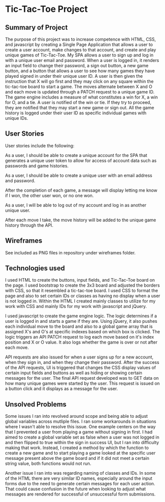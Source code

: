 # Tic-Tac-Toe Project

## Summary of Project

The purpose of this project was to increase competence with HTML, CSS, and javascript
by creating a Single Page Application that allows a user to create a user account,
make changes to that account, and create and play unique games of Tic-Tac-Toe.
My SPA allows a user to sign up and log in with a unique user email and password.
When a user is logged in, it renders an input field to change their password,
a sign out button, a new game button, and a button that allows a user to see how
many games they have played signed in under their unique user ID. A user is then
given the instruction that X will go first and they may click on any square within
the tic-tac-toe board to start a game. The moves alternate between X and O and each
move is updated through a PATCH request to a unique game ID. The game engine includes
a measure of what constitutes a win for X, a win for O, and a tie. A user is notified
of the win or tie. If they try to proceed, they are notified that they may start
a new game or sign out. All the game history is logged under their user ID as specific
individual games with unique IDs.


## User Stories

User stories include the following:

As a user, I should be able to create a unique account for the SPA that generates
a unique user token to allow for access of account data such as passwords and
game histories.

As a user, I should be able to create a unique user with an email address and password.

After the completion of each game, a message will display letting me know if I won,
the other user won, or no one won.

As a user, I will be able to log out of my account and log in as another unique user.

After each move I take, the move history will be added to the unique game history through
the API.

## Wireframes

See included as PNG files in repository under wireframes folder.

## Technologies used

I used HTML to create the buttons, input fields, and Tic-Tac-Toe board on the page.
I used bootstrap to create the 3x3 board and adjusted the borders with CSS, so
that it resembled a tic-tac-toe board. I used CSS to format the page and also
to set certain IDs or classes as having no display when a user is not logged in.
Within the HTML I created mainly classes to utilize for my work with CSS and
mainly IDs for my work with javascript and jQuery.

I used javascript to create the game engine logic. The logic determines if a user
is logged in and starts a game if they are. Using jQuery, it also pushes each individual move to
the board and also to a global game array that is assigned X's and O's at specific
indexes based on which box is clicked. The logic triggers an API PATCH request to log each
move based on it's index position and X or O value. It also logs whether the game is
over or not after each move.

API requests are also issued for when a user signs up for a new account, when they sign
in, and when they change their password. After the success of the API requests, UI is
triggered that changes the CSS display values of certain input fields and buttons as well
as hiding or showing certain messages for the user. The final API request developed was
to GET data on how many unique games were started by the user. This request is issued on
a button click and it displays as a message for the user.

## Unsolved Problems

Some issues I ran into revolved around scope and being able to adjust global
variables across mutliple files. I ran some workarounds in situations where I wasn't
able to resolve this issue. One example centers on the way that I prevented a user
from playing a game without signing in first. I had aimed to create a global variable
set as false when a user was not logged in and then flipped to true within the
sign in success UI, but I ran into difficulty making that work. Instead,
I created a method by which the function to create a new game and to start playing
a game looked at the specific user message present above the game board and if it
did not meet a certain string value, both functions would not run.

Another issue I ran into was regarding naming of classes and IDs. In some of the HTML
there are very similar ID names, especially around the input forms due to the need to
generate certain messages for each user action. That could cause confusion in the future
when looking to adjust what messages are rendered for successful of unsuccessful form
submissions.
